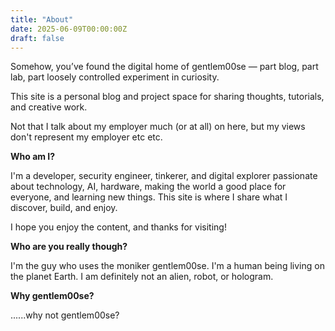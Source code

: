 ```yaml
---
title: "About"
date: 2025-06-09T00:00:00Z
draft: false
---
```


Somehow, you’ve found the digital home of gentlem00se — part blog, part lab, part loosely controlled experiment in curiosity.

This site is a personal blog and project space for sharing thoughts, tutorials, and creative work. 

Not that I talk about my employer much (or at all) on here, but my views don't represent my employer etc etc.

**Who am I?**

I'm a developer, security engineer, tinkerer, and digital explorer passionate about technology, AI, hardware, making the world a good place for everyone, and learning new things. This site is where I share what I discover, build, and enjoy.

I hope you enjoy the content, and thanks for visiting! 

**Who are you really though?**

I'm the guy who uses the moniker gentlem00se. I'm a human being living on the planet Earth. I am definitely not an alien, robot, or hologram.


**Why gentlem00se?**

......why not gentlem00se?